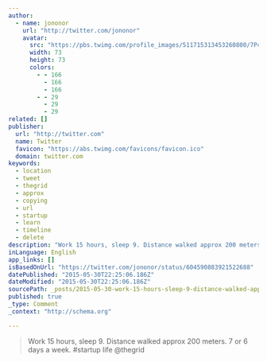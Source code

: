 ```yaml
---
author:
  - name: jononor
    url: "http://twitter.com/jononor"
    avatar:
      src: "https://pbs.twimg.com/profile_images/511715313453260800/7P4ui2rr_bigger.jpeg"
      width: 73
      height: 73
      colors:
        - - 166
          - 166
          - 166
        - - 29
          - 29
          - 29
related: []
publisher:
  url: "http://twitter.com"
  name: Twitter
  favicon: "https://abs.twimg.com/favicons/favicon.ico"
  domain: twitter.com
keywords:
  - location
  - tweet
  - thegrid
  - approx
  - copying
  - url
  - startup
  - learn
  - timeline
  - delete
description: "Work 15 hours, sleep 9. Distance walked approx 200 meters. 7 or 6 days a week. #startup life @thegrid"
inLanguage: English
app_links: []
isBasedOnUrl: "https://twitter.com/jononor/status/604590883921522688"
datePublished: "2015-05-30T22:25:06.186Z"
dateModified: "2015-05-30T22:25:06.186Z"
sourcePath: _posts/2015-05-30-work-15-hours-sleep-9-distance-walked-approx-200-meters-7.md
published: true
_type: Comment
_context: "http://schema.org"

---
```

> Work 15 hours&comma; sleep 9&period; Distance walked approx 200 meters&period; 7 or 6 days a week&period; &num;startup life &commat;thegrid
